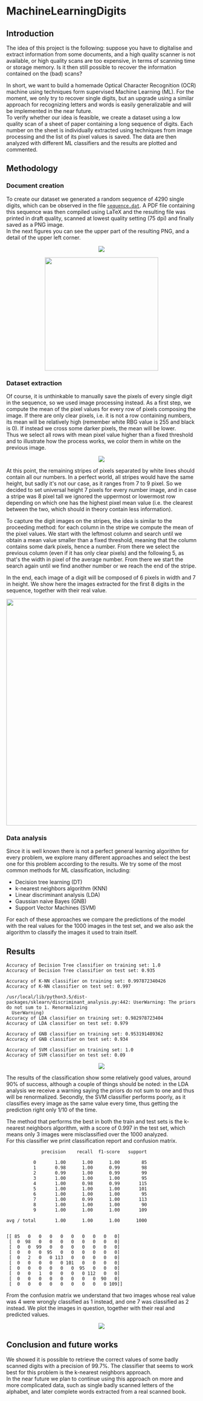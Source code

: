 # MachineLearningDigits

## Introduction
The idea of this project is the following: suppose you have to digitalise and extract information from some documents, and a high quality scanner is not available, or high quality scans are too expensive, in terms of scanning time or storage memory. Is it then still possible to recover the information contained on the (bad) scans? 

In short, we want to build a homemade Optical Character Recognition (OCR) machine using techniques form supervised Machine Learning (ML). For the moment, we only try to recover single digits, but an upgrade using a similar approach for recognizing letters and words is easily generalizable and will be implemented in the near future.  
To verify whether our idea is feasible, we create a dataset using a low quality scan of a sheet of paper containing a long sequence of digits. Each number on the sheet is individually extracted using techniques from image processing and the list of its pixel values is saved. The data are then analyzed with different ML classifiers and the results are plotted and commented.

## Methodology
### Document creation
To create our dataset we generated a random sequence of 4290 single digits, which can be observed in the file [`sequence.dat`](https://github.com/dario-marvin/MachineLearningDigits/blob/master/sequence.dat). A PDF file containing this sequence was then compiled using LaTeX and the resulting file was printed in draft quality, scanned at lowest quality setting (75 dpi) and finally saved as a PNG image.  
In the next figures you can see the upper part of the resulting PNG, and a detail of the upper left corner.

<p align="center">
  <img src="https://github.com/dario-marvin/MachineLearningDigits/blob/master/page1_ex.png">
</p>

<p align="center">
  <img width = 300 src="https://github.com/dario-marvin/MachineLearningDigits/blob/master/page1_particular.png">
</p>

### Dataset extraction

Of course, it is unthinkable to manually save the pixels of every single digit in the sequence, so we used image processing instead. As a first step, we compute the mean of the pixel values for every row of pixels composing the image. If there are only clear pixels, i.e. it is not a row containing numbers, its mean will be relatively high (remember white RBG value is 255 and black is 0). If instead we cross some darker pixels, the mean will be lower.  
Thus we select all rows with mean pixel value higher than a fixed threshold and to illustrate how the process works, we color them in white on the previous image.

<p align="center">
  <img src="https://github.com/dario-marvin/MachineLearningDigits/blob/master/page1_modified_ex.png">
</p>

At this point, the remaining stripes of pixels separated by white lines should contain all our numbers. In a perfect world, all stripes would have the same height, but sadly it's not our case, as it ranges from 7 to 9 pixel. So we decided to set universal height 7 pixels for every number image, and in case a stripe was 8 pixel tall we ignored the uppermost or lowermost row depending on which one has the highest pixel mean value (i.e. the clearest between the two, which should in theory contain less information).  

To capture the digit images on the stripes, the idea is similar to the proceeding method: for each column in the stripe we compute the mean of the pixel values. We start with the leftmost column and search until we obtain a mean value smaller than a fixed threshold, meaning that the column contains some dark pixels, hence a number. From there we select the previous column (even if it has only clear pixels) and the following 5, as that's the width in pixel of the average number. From there we start the search again until we find another number or we reach the end of the stripe.

In the end, each image of a digit will be composed of 6 pixels in width and 7 in height. We show here the images extracted for the first 8 digits in the sequence, together with their real value.

<p align="center">
  <img width=600 src="https://github.com/dario-marvin/MachineLearningDigits/blob/master/list_beginning.png">
</p>

### Data analysis

Since it is well known there is not a perfect general learning algorithm for every problem, we explore many different approaches and select the best one for this problem according to the results. We try some of the most common methods for ML classification, including:
- Decision tree learning (DT)
- k-nearest neighbors algorithm (KNN)
- Linear discriminant analysis (LDA)
- Gaussian naive Bayes (GNB)
- Support Vector Machines (SVM)

For each of these approaches we compare the predictions of the model with the real values for the 1000 images in the test set, and we also ask the algorithm to classify the images it used to train itself.

## Results

```
Accuracy of Decision Tree classifier on training set: 1.0
Accuracy of Decision Tree classifier on test set: 0.935

Accuracy of K-NN classifier on training set: 0.997872340426
Accuracy of K-NN classifier on test set: 0.997

/usr/local/lib/python3.5/dist-packages/sklearn/discriminant_analysis.py:442: UserWarning: The priors do not sum to 1. Renormalizing
  UserWarning)
Accuracy of LDA classifier on training set: 0.982978723404
Accuracy of LDA classifier on test set: 0.979

Accuracy of GNB classifier on training set: 0.953191489362
Accuracy of GNB classifier on test set: 0.934

Accuracy of SVM classifier on training set: 1.0
Accuracy of SVM classifier on test set: 0.09

```
<p align="center">
  <img src="https://github.com/dario-marvin/MachineLearningDigits/blob/master/classifier_comparison.png">
</p>

The results of the classification show some relatively good values, around 90% of success, although a couple of things should be noted: in the LDA analysis we receive a warning saying the priors do not sum to one and thus will be renormalized. Secondly, the SVM classifier performs poorly, as it classifies every image as the same value every time, thus getting the prediction right only 1/10 of the time.

The method that performs the best in both the train and test sets is the k-nearest neighbors algorithm, with a score of 0.997 in the test set, which means only 3 images were misclassified over the 1000 analyzed.  
For this classifier we print classification report and confusion matrix.
```
             precision    recall  f1-score   support

          0       1.00      1.00      1.00        85
          1       0.98      1.00      0.99        98
          2       0.99      1.00      0.99        99
          3       1.00      1.00      1.00        95
          4       1.00      0.98      0.99       115
          5       1.00      1.00      1.00       101
          6       1.00      1.00      1.00        95
          7       1.00      0.99      1.00       113
          8       1.00      1.00      1.00        90
          9       1.00      1.00      1.00       109

avg / total       1.00      1.00      1.00      1000


[[ 85   0   0   0   0   0   0   0   0   0]
 [  0  98   0   0   0   0   0   0   0   0]
 [  0   0  99   0   0   0   0   0   0   0]
 [  0   0   0  95   0   0   0   0   0   0]
 [  0   2   0   0 113   0   0   0   0   0]
 [  0   0   0   0   0 101   0   0   0   0]
 [  0   0   0   0   0   0  95   0   0   0]
 [  0   0   1   0   0   0   0 112   0   0]
 [  0   0   0   0   0   0   0   0  90   0]
 [  0   0   0   0   0   0   0   0   0 109]]

```
From the confusion matrix we understand that two images whose real value was 4 were wrongly classified as 1 instead, and one 7 was classified as 2 instead. We plot the images in question, together with their real and predicted values.

<p align="center">
  <img size=500 src="https://github.com/dario-marvin/MachineLearningDigits/blob/master/wrong_predictions.png">
</p>


## Conclusion and future works
We showed it is possible to retrieve the correct values of some badly scanned digits with a precision of 99.7%. The classifier that seems to work best for this problem is the k-nearest neighbors approach.  
In the near future we plan to continue using this approach on more and more complicated data, such as single badly scanned letters of the alphabet, and later complete words extracted from a real scanned book.
